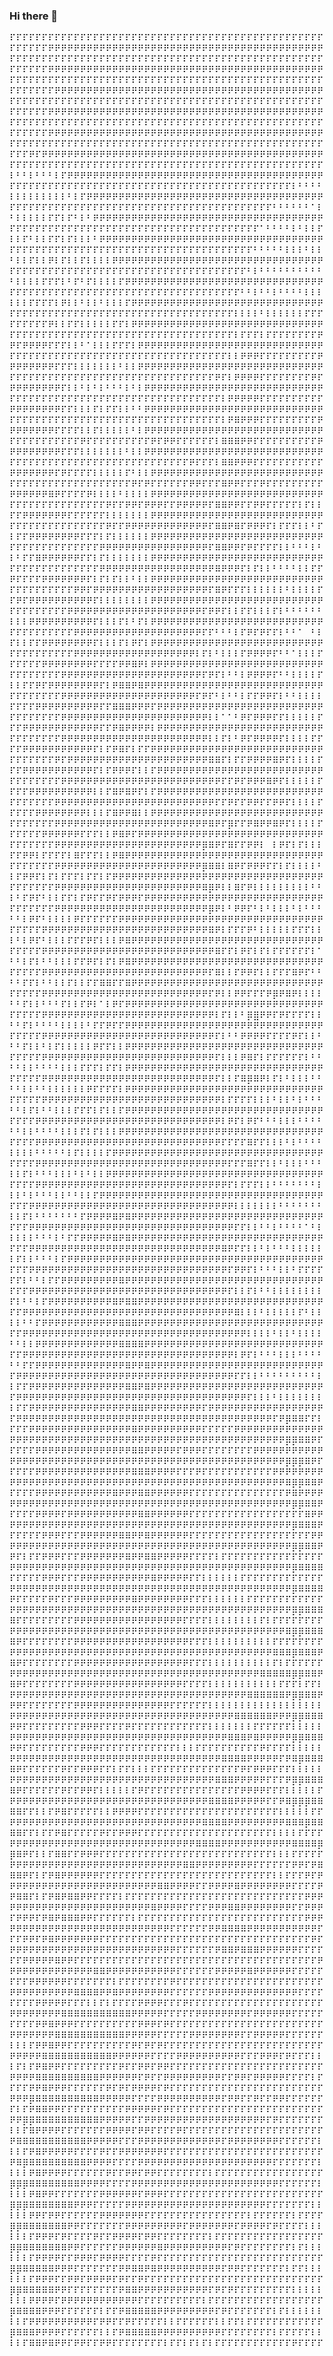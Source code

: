 ### Hi there 👋

<!--
**theuntamed839/theuntamed839** is a ✨ _special_ ✨ repository because its `README.md` (this file) appears on your GitHub profile.

Here are some ideas to get you started:

- 🔭 I’m currently working on ...
- 🌱 I’m currently learning ...
- 👯 I’m looking to collaborate on ...
- 🤔 I’m looking for help with ...
- 💬 Ask me about ...
- 📫 How to reach me: ...
- 😄 Pronouns: ...
- ⚡ Fun fact: ...
-->
⠏⠏⠏⠏⠏⠏⠏⠏⠏⠏⠏⠏⠏⠏⠏⠏⠏⠏⠏⠏⠏⠏⠏⠏⠏⠏⠏⠏⠏⠏⠏⠏⠏⠏⠏⠏⠏⠏⠏⠏⠏⠏⠏⠏⠏⠏⠏⠏⠏⠏⠏⠏⠏⠏⠏⠟⠟⠟⠟⠟⠟⠟⠟⠟⠟⠟⠟⠟⠟⠟⠟⠟⠟⠟⠟⠟⠟⠟⠟⠟⠟⠟⠟⠟⠟⠟⠟⠟⠟⠟⠟⠟⠟⠟⠟⠟⠟⠟
⠏⠏⠏⠏⠏⠏⠏⠏⠏⠏⠏⠏⠏⠏⠏⠏⠏⠏⠏⠏⠏⠏⠏⠏⠏⠏⠏⠏⠏⠏⠏⠏⠏⠏⠏⠏⠏⠏⠏⠏⠏⠏⠏⠏⠏⠏⠏⠏⠏⠏⠏⠏⠏⠏⠏⠟⠟⠟⠟⠟⠟⠟⠟⠟⠟⠟⠟⠟⠟⠟⠟⠟⠟⠟⠟⠟⠟⠟⠟⠟⠟⠟⠟⠟⠟⠟⠟⠟⠟⠟⠟⠟⠟⠟⠟⠟⠟⠟
⠏⠏⠏⠏⠏⠏⠏⠏⠏⠏⠏⠏⠏⠏⠏⠏⠏⠏⠏⠏⠏⠏⠏⠏⠏⠏⠏⠏⠏⠏⠏⠏⠏⠏⠏⠏⠏⠏⠏⠏⠏⠏⠏⠏⠏⠏⠏⠏⠏⠏⠏⠏⠏⠏⠏⠏⠟⠟⠟⠟⠟⠟⠟⠟⠟⠟⠟⠟⠟⠟⠟⠟⠟⠟⠟⠟⠟⠟⠟⠟⠟⠟⠟⠟⠟⠟⠟⠟⠟⠟⠟⠟⠟⠟⠟⠟⠟⠟
⠏⠏⠏⠏⠏⠏⠏⠏⠏⠏⠏⠏⠏⠏⠏⠏⠏⠏⠏⠏⠏⠏⠏⠏⠏⠏⠏⠏⠏⠏⠏⠏⠏⠏⠏⠏⠏⠏⠏⠏⠏⠏⠏⠏⠏⠏⠏⠏⠏⠏⠏⠏⠏⠏⠏⠟⠟⠟⠟⠟⠟⠟⠟⠟⠟⠟⠟⠟⠟⠟⠟⠟⠟⠟⠟⠟⠟⠟⠟⠟⠟⠟⠟⠟⠟⠟⠟⠟⠟⠟⠟⠟⠟⠟⠟⠟⠟⠟
⠏⠏⠏⠏⠏⠏⠏⠏⠏⠏⠏⠏⠏⠏⠏⠏⠏⠏⠏⠏⠏⠏⠏⠏⠏⠏⠏⠏⠏⠏⠏⠏⠏⠏⠏⠏⠏⠏⠏⠏⠏⠏⠏⠏⠏⠏⠏⠏⠏⠏⠏⠏⠏⠏⠏⠟⠟⠟⠟⠟⠟⠟⠟⠟⠟⠟⠟⠟⠟⠟⠟⠟⠟⠟⠟⠟⠟⠟⠟⠟⠟⠟⠟⠟⠟⠟⠟⠟⠟⠟⠟⠟⠟⠟⠟⠟⠟⠟
⠏⠏⠏⠏⠏⠏⠏⠏⠏⠏⠏⠏⠏⠏⠏⠏⠏⠏⠏⠏⠏⠏⠏⠏⠏⠏⠏⠏⠏⠏⠏⠏⠏⠏⠏⠏⠏⠏⠏⠏⠏⠏⠏⠏⠏⠏⠏⠏⠏⠏⠏⠏⠟⠏⠟⠟⠟⠟⠟⠟⠟⠟⠟⠟⠟⠟⠟⠟⠟⠟⠟⠟⠟⠟⠟⠟⠟⠟⠟⠟⠟⠟⠟⠟⠟⠟⠟⠟⠟⠟⠟⠟⠟⠟⠟⠟⠟⠟
⠏⠏⠏⠏⠏⠏⠏⠏⠏⠏⠏⠏⠏⠏⠏⠏⠏⠏⠏⠏⠏⠏⠏⠏⠏⠏⠏⠏⠏⠏⠏⠏⠏⠏⠏⠏⠏⠏⠏⠏⠏⠏⠏⠏⠏⠏⠏⠏⠏⠇⠃⠃⠇⠃⠃⠃⠇⠏⠟⠟⠟⠟⠟⠟⠟⠟⠟⠟⠟⠟⠟⠟⠟⠟⠟⠟⠟⠟⠟⠟⠟⠟⠟⠟⠟⠟⠟⠟⠟⠟⠟⠟⠟⠟⠟⠟⠟⠟
⠏⠏⠏⠏⠏⠏⠏⠏⠏⠏⠏⠏⠏⠏⠏⠏⠏⠏⠏⠏⠏⠏⠏⠏⠏⠏⠏⠏⠏⠏⠏⠏⠏⠏⠏⠏⠏⠏⠏⠏⠏⠏⠏⠏⠇⠃⠃⠃⠃⠇⠇⠇⠇⠇⠇⠇⠇⠇⠃⠇⠏⠟⠟⠟⠟⠟⠟⠟⠟⠟⠟⠟⠟⠟⠟⠟⠟⠟⠟⠟⠟⠟⠟⠟⠟⠟⠟⠟⠟⠟⠟⠟⠟⠟⠟⠟⠟⠟
⠏⠏⠏⠏⠏⠏⠏⠏⠏⠏⠏⠏⠏⠏⠏⠏⠏⠏⠏⠏⠏⠏⠏⠏⠏⠏⠏⠏⠏⠏⠏⠏⠏⠏⠏⠏⠏⠏⠏⠏⠏⠃⠃⠃⠃⠃⠃⠁⠇⠃⠇⠇⠇⠇⠇⠏⠏⠇⠏⠃⠇⠃⠟⠟⠟⠟⠟⠟⠟⠟⠟⠟⠟⠟⠟⠟⠟⠟⠟⠟⠟⠟⠟⠟⠟⠟⠟⠟⠟⠟⠟⠟⠟⠟⠟⠟⠟⠟
⠏⠏⠏⠏⠏⠏⠏⠏⠏⠏⠏⠏⠏⠏⠏⠏⠏⠏⠏⠏⠏⠏⠏⠏⠏⠏⠏⠏⠏⠏⠏⠏⠏⠏⠏⠏⠏⠏⠏⠁⠃⠃⠃⠃⠇⠃⠇⠇⠏⠇⠇⠏⠃⠇⠇⠏⠏⠇⠏⠇⠇⠇⠃⠟⠟⠟⠟⠟⠟⠟⠟⠟⠟⠟⠟⠟⠟⠟⠟⠟⠟⠟⠟⠟⠟⠟⠟⠟⠟⠟⠟⠟⠟⠟⠟⠟⠟⠟
⠏⠏⠏⠏⠏⠏⠏⠏⠏⠏⠏⠏⠏⠏⠏⠏⠏⠏⠏⠏⠏⠏⠏⠏⠏⠏⠏⠏⠏⠏⠏⠏⠏⠏⠏⠏⠏⠏⠃⠃⠃⠃⠃⠇⠇⠇⠃⠇⠇⠃⠇⠇⠏⠇⠇⠟⠇⠏⠇⠇⠏⠇⠇⠇⠇⠟⠟⠟⠟⠟⠟⠟⠟⠟⠟⠟⠟⠟⠟⠟⠟⠟⠟⠟⠟⠟⠟⠟⠟⠟⠟⠟⠟⠟⠟⠟⠟⠟
⠏⠏⠏⠏⠏⠏⠏⠏⠏⠏⠏⠏⠏⠏⠏⠏⠏⠏⠏⠏⠏⠏⠏⠏⠏⠏⠏⠏⠏⠏⠏⠏⠏⠏⠏⠏⠏⠃⠇⠃⠃⠃⠃⠃⠃⠃⠃⠃⠃⠃⠇⠇⠇⠇⠏⠏⠏⠇⠃⠏⠃⠏⠇⠇⠇⠇⠏⠟⠟⠟⠟⠟⠟⠟⠟⠟⠟⠟⠟⠟⠟⠟⠟⠟⠟⠟⠟⠟⠟⠟⠟⠟⠟⠟⠟⠟⠟⠟
⠏⠏⠏⠏⠏⠏⠏⠏⠏⠏⠏⠏⠏⠏⠏⠏⠏⠏⠏⠏⠏⠏⠏⠏⠏⠏⠏⠏⠏⠏⠏⠏⠏⠏⠏⠏⠃⠃⠇⠃⠃⠇⠃⠃⠃⠃⠇⠇⠇⠇⠇⠇⠏⠏⠏⠏⠇⠟⠇⠇⠃⠇⠇⠃⠇⠇⠇⠏⠟⠟⠟⠟⠟⠟⠟⠟⠟⠟⠟⠟⠟⠟⠟⠟⠟⠟⠟⠟⠟⠟⠟⠟⠟⠟⠟⠟⠟⠟
⠏⠏⠏⠏⠏⠏⠏⠏⠏⠏⠏⠏⠏⠏⠏⠏⠏⠏⠏⠏⠏⠏⠏⠏⠏⠏⠏⠏⠏⠏⠏⠏⠏⠏⠏⠇⠇⠇⠇⠃⠇⠇⠇⠇⠇⠇⠏⠏⠏⠏⠏⠏⠏⠏⠏⠟⠇⠇⠏⠏⠇⠇⠇⠇⠇⠏⠏⠇⠟⠟⠟⠟⠟⠟⠟⠟⠟⠟⠟⠟⠟⠟⠟⠟⠟⠟⠟⠟⠟⠟⠟⠟⠟⠟⠟⠟⠟⠟
⠏⠏⠏⠏⠏⠏⠏⠏⠏⠏⠏⠏⠏⠏⠏⠏⠏⠏⠏⠏⠏⠏⠏⠏⠏⠏⠏⠏⠏⠏⠏⠏⠏⠏⠏⠇⠏⠏⠏⠇⠏⠏⠏⠏⠏⠏⠏⠏⠟⠟⠏⠟⠟⠟⠟⠏⠏⠏⠇⠇⠃⠁⠇⠇⠇⠏⠏⠏⠇⠟⠟⠟⠟⠟⠟⠟⠟⠟⠟⠟⠟⠟⠟⠟⠟⠟⠟⠟⠟⠟⠟⠟⠟⠟⠟⠟⠟⠟
⠏⠏⠏⠏⠏⠏⠏⠏⠏⠏⠏⠏⠏⠏⠏⠏⠏⠏⠏⠏⠏⠏⠏⠏⠏⠏⠏⠏⠏⠏⠏⠏⠏⠏⠇⠇⠟⠟⠟⠏⠏⠏⠏⠏⠏⠏⠏⠏⠟⠟⠟⠟⠟⠟⠟⠟⠏⠏⠏⠇⠇⠇⠇⠇⠇⠇⠃⠇⠇⠟⠟⠟⠟⠟⠟⠟⠟⠟⠟⠟⠟⠟⠟⠟⠟⠟⠟⠟⠟⠟⠟⠟⠟⠟⠟⠟⠟⠟
⠏⠏⠏⠏⠏⠏⠏⠏⠏⠏⠏⠏⠏⠏⠏⠏⠏⠏⠏⠏⠏⠏⠏⠏⠏⠏⠏⠏⠏⠏⠏⠏⠟⠏⠇⠟⠟⠟⠟⠏⠏⠏⠏⠏⠏⠏⠏⠟⠏⠟⠟⠟⠟⠟⠟⠟⠟⠏⠇⠇⠃⠇⠃⠇⠃⠃⠃⠇⠃⠇⠟⠟⠟⠟⠟⠟⠟⠟⠟⠟⠟⠟⠟⠟⠟⠟⠟⠟⠟⠟⠟⠟⠟⠟⠟⠟⠟⠟
⠏⠏⠏⠏⠏⠏⠏⠏⠏⠏⠏⠏⠏⠏⠏⠏⠏⠏⠏⠏⠏⠏⠏⠏⠏⠏⠏⠏⠏⠏⠏⠏⠏⠇⠟⠟⠟⠟⠟⠏⠏⠏⠏⠏⠏⠏⠏⠏⠏⠟⠟⠟⠟⠟⠟⠟⠟⠏⠏⠇⠇⠇⠏⠇⠏⠏⠇⠇⠃⠃⠟⠟⠟⠟⠟⠟⠟⠟⠟⠟⠟⠟⠟⠟⠟⠟⠟⠟⠟⠟⠟⠟⠟⠟⠟⠟⠟⠟
⠏⠏⠏⠏⠏⠏⠏⠏⠏⠏⠏⠏⠏⠏⠏⠏⠏⠏⠏⠏⠏⠏⠏⠏⠏⠏⠏⠏⠏⠏⠏⠏⠏⠇⠟⠿⠟⠟⠟⠏⠏⠏⠏⠏⠏⠏⠏⠏⠟⠟⠟⠟⠟⠟⠟⠟⠏⠏⠏⠏⠇⠇⠏⠇⠇⠇⠇⠇⠃⠇⠟⠟⠟⠟⠟⠟⠟⠟⠟⠟⠟⠟⠟⠟⠟⠟⠟⠟⠟⠟⠟⠟⠟⠟⠟⠟⠟⠟
⠏⠏⠏⠏⠏⠏⠏⠏⠏⠏⠏⠟⠏⠏⠏⠏⠏⠏⠏⠏⠏⠏⠟⠏⠟⠟⠏⠏⠏⠏⠏⠏⠇⠿⠿⠿⠟⠟⠏⠏⠏⠏⠏⠏⠏⠏⠏⠏⠟⠟⠟⠟⠟⠟⠟⠟⠟⠏⠏⠏⠇⠇⠇⠇⠇⠇⠇⠃⠇⠇⠟⠟⠟⠟⠟⠟⠟⠟⠟⠟⠟⠟⠟⠟⠟⠟⠟⠟⠟⠟⠟⠟⠟⠟⠟⠟⠟⠟
⠏⠏⠏⠏⠏⠏⠏⠏⠏⠏⠏⠏⠏⠏⠏⠏⠏⠏⠏⠏⠏⠏⠏⠏⠏⠏⠏⠏⠟⠏⠏⠏⠇⠿⠿⠟⠟⠟⠏⠏⠏⠏⠏⠏⠏⠏⠏⠏⠏⠟⠟⠟⠟⠟⠟⠟⠏⠟⠏⠏⠏⠏⠇⠇⠇⠇⠇⠏⠃⠇⠇⠟⠟⠟⠟⠟⠟⠟⠟⠟⠟⠟⠟⠟⠟⠟⠟⠟⠟⠟⠟⠟⠟⠟⠟⠟⠟⠟
⠏⠏⠏⠏⠏⠏⠏⠏⠏⠏⠏⠏⠏⠏⠏⠏⠏⠏⠏⠟⠏⠟⠏⠏⠏⠏⠏⠏⠟⠟⠏⠏⠏⠿⠟⠟⠏⠏⠏⠟⠏⠏⠏⠏⠏⠏⠏⠏⠏⠟⠟⠟⠟⠟⠟⠿⠟⠏⠏⠏⠏⠟⠇⠇⠇⠇⠃⠇⠇⠇⠇⠟⠟⠟⠟⠟⠟⠟⠟⠟⠟⠟⠟⠟⠟⠟⠟⠟⠟⠟⠟⠟⠟⠟⠟⠟⠟⠟
⠏⠏⠏⠏⠏⠏⠏⠏⠏⠏⠏⠏⠏⠏⠏⠟⠏⠏⠟⠟⠏⠟⠟⠟⠏⠏⠟⠟⠟⠟⠟⠏⠿⠿⠟⠟⠏⠏⠟⠟⠏⠏⠏⠏⠏⠇⠏⠇⠇⠏⠏⠟⠟⠟⠟⠟⠟⠟⠏⠏⠏⠏⠏⠏⠇⠇⠇⠇⠇⠇⠇⠟⠟⠟⠟⠟⠟⠟⠟⠟⠟⠟⠟⠟⠟⠟⠟⠟⠟⠟⠟⠟⠟⠟⠟⠟⠟⠟
⠏⠏⠏⠏⠏⠏⠏⠏⠏⠏⠏⠏⠏⠏⠏⠟⠏⠏⠟⠟⠟⠟⠟⠟⠟⠟⠟⠟⠟⠟⠟⠏⠿⠿⠟⠿⠏⠟⠟⠟⠏⠇⠏⠏⠏⠇⠇⠃⠏⠇⠏⠏⠟⠟⠟⠟⠟⠟⠟⠟⠏⠏⠏⠇⠏⠇⠇⠇⠇⠇⠇⠟⠟⠟⠟⠟⠟⠟⠟⠟⠟⠟⠟⠟⠟⠟⠟⠟⠟⠟⠟⠟⠟⠟⠟⠟⠟⠟
⠏⠏⠏⠏⠏⠏⠏⠏⠏⠏⠏⠏⠏⠏⠟⠟⠟⠟⠟⠟⠟⠟⠟⠟⠟⠟⠟⠟⠟⠟⠟⠏⠿⠿⠟⠟⠏⠟⠏⠏⠏⠏⠇⠇⠃⠃⠃⠇⠃⠇⠃⠏⠏⠿⠟⠟⠟⠟⠟⠟⠏⠏⠇⠏⠇⠇⠇⠇⠇⠇⠇⠟⠟⠟⠟⠟⠟⠟⠟⠟⠟⠟⠟⠟⠟⠟⠟⠟⠟⠟⠟⠟⠟⠟⠟⠟⠟⠟
⠏⠏⠏⠏⠏⠏⠏⠏⠏⠏⠏⠏⠏⠏⠟⠟⠟⠟⠟⠟⠟⠟⠟⠟⠟⠟⠟⠟⠟⠟⠟⠟⠿⠟⠟⠟⠏⠇⠏⠇⠇⠃⠃⠃⠃⠇⠇⠏⠏⠟⠏⠏⠏⠏⠟⠟⠟⠟⠟⠟⠟⠏⠇⠏⠇⠏⠇⠇⠃⠇⠇⠟⠟⠟⠟⠟⠟⠟⠟⠟⠟⠟⠟⠟⠟⠟⠟⠟⠟⠟⠟⠟⠟⠟⠟⠟⠟⠟
⠏⠏⠏⠏⠏⠏⠏⠏⠏⠏⠟⠟⠏⠟⠟⠟⠟⠟⠟⠟⠟⠟⠟⠟⠟⠟⠟⠟⠟⠟⠟⠏⠿⠟⠏⠏⠏⠇⠇⠇⠇⠇⠇⠃⠇⠇⠇⠇⠏⠏⠟⠏⠟⠟⠟⠟⠟⠟⠟⠟⠟⠟⠏⠇⠇⠇⠇⠇⠇⠇⠇⠟⠟⠟⠟⠟⠟⠟⠟⠟⠟⠟⠟⠟⠟⠟⠟⠟⠟⠟⠟⠟⠟⠟⠟⠟⠟⠟
⠏⠏⠏⠏⠏⠏⠏⠏⠏⠟⠟⠟⠟⠟⠟⠟⠟⠟⠟⠟⠟⠟⠟⠟⠟⠟⠟⠟⠟⠟⠏⠟⠟⠏⠇⠇⠏⠏⠇⠇⠇⠏⠇⠃⠃⠃⠃⠃⠃⠇⠇⠇⠟⠟⠟⠟⠟⠟⠟⠟⠟⠟⠏⠇⠇⠇⠏⠇⠃⠏⠇⠟⠟⠟⠟⠟⠟⠟⠟⠟⠟⠟⠟⠟⠟⠟⠟⠟⠟⠟⠟⠟⠟⠟⠟⠟⠟⠟
⠏⠏⠏⠏⠏⠏⠏⠏⠏⠏⠟⠟⠟⠟⠟⠟⠟⠟⠟⠟⠟⠟⠟⠟⠟⠟⠟⠟⠟⠟⠏⠏⠃⠃⠃⠇⠏⠟⠏⠟⠏⠏⠇⠃⠃⠁⠀⠃⠇⠏⠇⠇⠏⠏⠟⠟⠟⠟⠟⠟⠟⠟⠏⠇⠇⠇⠏⠇⠟⠏⠇⠟⠟⠟⠟⠟⠟⠟⠟⠟⠟⠟⠟⠟⠟⠟⠟⠟⠟⠟⠟⠟⠟⠟⠟⠟⠟⠟
⠏⠏⠏⠏⠏⠏⠏⠏⠏⠏⠟⠟⠟⠟⠟⠟⠟⠟⠟⠟⠟⠟⠟⠟⠟⠟⠟⠟⠟⠇⠏⠇⠃⠇⠇⠇⠏⠟⠟⠟⠟⠏⠃⠃⠁⠇⠇⠇⠏⠏⠏⠏⠏⠏⠟⠟⠟⠟⠟⠟⠟⠟⠏⠏⠏⠏⠟⠟⠿⠟⠇⠟⠟⠟⠟⠟⠟⠟⠟⠟⠟⠟⠟⠟⠟⠟⠟⠟⠟⠟⠟⠟⠟⠟⠟⠟⠟⠟
⠏⠏⠏⠏⠏⠏⠏⠏⠟⠟⠟⠟⠟⠟⠟⠟⠟⠟⠟⠟⠟⠟⠟⠟⠟⠟⠟⠟⠟⠟⠏⠟⠏⠇⠃⠃⠇⠟⠟⠟⠟⠏⠃⠃⠇⠇⠇⠇⠏⠇⠇⠏⠏⠟⠏⠟⠟⠟⠟⠟⠟⠟⠟⠏⠇⠟⠿⠿⠟⠿⠟⠟⠟⠟⠟⠟⠟⠟⠟⠟⠟⠟⠟⠟⠟⠟⠟⠟⠟⠟⠟⠟⠟⠟⠟⠟⠟⠟
⠏⠏⠏⠏⠏⠏⠏⠏⠟⠟⠟⠟⠟⠟⠟⠟⠟⠟⠟⠟⠟⠟⠟⠟⠟⠟⠟⠟⠟⠏⠟⠏⠃⠇⠃⠃⠇⠏⠏⠟⠟⠏⠇⠃⠃⠇⠇⠇⠇⠏⠏⠏⠏⠟⠟⠟⠟⠟⠟⠟⠟⠟⠟⠏⠏⠿⠿⠿⠟⠟⠟⠏⠟⠟⠟⠟⠟⠟⠟⠟⠟⠟⠟⠟⠟⠟⠟⠟⠟⠟⠟⠟⠟⠟⠟⠟⠟⠟
⠏⠏⠏⠏⠏⠏⠏⠏⠟⠟⠟⠟⠟⠟⠟⠟⠟⠟⠟⠟⠟⠟⠟⠟⠟⠟⠟⠟⠟⠟⠟⠇⠇⠁⠁⠃⠟⠏⠟⠟⠟⠏⠏⠇⠇⠇⠇⠇⠏⠏⠏⠟⠟⠟⠟⠟⠟⠟⠟⠟⠟⠟⠟⠏⠏⠟⠿⠟⠟⠟⠟⠇⠟⠟⠟⠟⠟⠟⠟⠟⠟⠟⠟⠟⠟⠟⠟⠟⠟⠟⠟⠟⠟⠟⠟⠟⠟⠟
⠏⠏⠏⠏⠏⠏⠏⠏⠟⠟⠟⠟⠟⠟⠟⠟⠟⠟⠟⠟⠟⠟⠟⠟⠟⠟⠟⠟⠟⠟⠟⠇⠇⠏⠇⠃⠟⠏⠟⠟⠟⠟⠏⠇⠇⠇⠇⠏⠏⠏⠏⠟⠟⠟⠟⠟⠟⠟⠟⠟⠟⠟⠏⠇⠏⠟⠿⠏⠇⠏⠏⠟⠟⠟⠟⠟⠟⠟⠟⠟⠟⠟⠟⠟⠟⠟⠟⠟⠟⠟⠟⠟⠟⠟⠟⠟⠟⠟
⠏⠏⠏⠏⠏⠏⠏⠟⠏⠟⠟⠟⠟⠟⠟⠟⠟⠟⠟⠟⠟⠟⠟⠟⠟⠟⠟⠟⠟⠟⠟⠿⠿⠏⠇⠏⠏⠟⠟⠟⠟⠿⠟⠏⠇⠇⠇⠇⠏⠏⠏⠟⠟⠟⠟⠟⠟⠟⠟⠟⠟⠟⠏⠇⠏⠟⠟⠟⠏⠇⠇⠏⠟⠟⠟⠟⠟⠟⠟⠟⠟⠟⠟⠟⠟⠟⠟⠟⠟⠟⠟⠟⠟⠟⠟⠟⠟⠟
⠏⠏⠏⠏⠏⠏⠏⠏⠟⠟⠟⠟⠟⠟⠟⠟⠟⠟⠟⠟⠟⠟⠟⠟⠟⠟⠟⠟⠟⠟⠟⠟⠟⠏⠏⠟⠏⠟⠟⠟⠿⠟⠏⠇⠇⠇⠇⠇⠏⠏⠏⠏⠟⠟⠟⠟⠟⠟⠟⠟⠟⠟⠇⠇⠏⠿⠟⠿⠟⠏⠇⠏⠟⠟⠟⠟⠟⠟⠟⠟⠟⠟⠟⠟⠟⠟⠟⠟⠟⠟⠟⠟⠟⠟⠟⠟⠟⠟
⠏⠏⠏⠏⠏⠏⠏⠟⠟⠟⠟⠟⠟⠟⠟⠟⠟⠟⠟⠟⠟⠟⠟⠟⠟⠟⠟⠟⠟⠟⠟⠟⠏⠏⠟⠏⠏⠟⠟⠏⠏⠟⠟⠏⠇⠇⠇⠇⠏⠏⠏⠏⠏⠟⠟⠟⠟⠟⠟⠟⠟⠇⠇⠇⠏⠿⠟⠟⠿⠇⠇⠟⠟⠟⠟⠟⠟⠟⠟⠟⠟⠟⠟⠟⠟⠟⠟⠟⠟⠟⠟⠟⠟⠟⠟⠟⠟⠟
⠏⠏⠏⠏⠏⠏⠏⠟⠟⠟⠟⠟⠟⠟⠟⠟⠟⠟⠟⠟⠟⠟⠟⠟⠟⠟⠟⠟⠟⠟⠟⠿⠟⠏⡿⠏⠏⠟⠿⠟⠟⠿⠟⠏⠇⠇⠇⠇⠏⠏⠏⠏⠏⠏⠟⠟⠟⠟⠟⠟⠏⠏⠏⠇⠇⠟⠿⠟⠏⠟⠟⠟⠟⠟⠟⠟⠟⠟⠟⠟⠟⠟⠟⠟⠟⠟⠟⠟⠟⠟⠟⠟⠟⠟⠟⠟⠟⠟
⠏⠏⠏⠏⠏⠏⠏⠟⠟⠟⠟⠟⠟⠟⠟⠟⠟⠟⠟⠟⠟⠟⠟⠟⠟⠟⠟⠟⠟⠟⡿⠿⠟⠏⠿⠏⠏⠟⠟⠇⠀⠇⠟⠏⠇⠏⠇⠇⠇⠏⠏⠟⠟⠇⠏⠏⠏⠏⠇⠿⠏⠏⠏⠇⠇⠟⠿⠟⠟⠟⠟⠟⠟⠟⠟⠟⠟⠟⠟⠟⠟⠟⠟⠟⠟⠟⠟⠟⠟⠟⠟⠟⠟⠟⠟⠟⠟⠟
⠏⠏⠏⠏⠏⠏⠏⠟⠟⠟⠟⠟⠟⠟⠟⠟⠟⠟⠟⠟⠟⠟⠟⠟⠟⠟⠟⠟⠟⠟⡿⠿⠿⠇⠿⠟⠏⠟⠟⠟⠏⠏⠇⠏⠇⠇⠇⠇⠃⠇⠏⠟⠟⠏⠇⠏⠇⠏⠏⠏⠇⠏⠏⠇⠏⠟⠟⠟⠟⠟⠟⠟⠟⠟⠟⠟⠟⠟⠟⠟⠟⠟⠟⠟⠟⠟⠟⠟⠟⠟⠟⠟⠟⠟⠟⠟⠟⠟
⠏⠏⠏⠏⠏⠏⠏⠟⠟⠟⠟⠟⠟⠟⠟⠟⠟⠟⠟⠟⠟⠟⠟⠟⠟⠟⠟⠟⠟⠟⠿⡿⠟⠇⠇⠿⠏⠟⠇⠇⠇⠇⠇⠇⠇⠇⠇⠃⠃⠇⠃⠏⠟⠏⠃⠇⠇⠏⠏⠇⠏⠟⠏⠏⠟⠏⠟⠟⠟⠏⠟⠟⠟⠟⠟⠟⠟⠟⠟⠟⠟⠟⠟⠟⠟⠟⠟⠟⠟⠟⠟⠟⠟⠟⠟⠟⠟⠟
⠏⠏⠏⠏⠏⠏⠏⠟⠟⠟⠟⠟⠟⠟⠟⠟⠟⠟⠟⠟⠟⠟⠟⠟⠟⠟⠟⠟⠟⠟⠟⡿⠟⠇⠃⠟⠟⠏⠃⠇⠃⠇⠇⠇⠃⠇⠃⠃⠃⠃⠃⠇⠟⠏⠃⠇⠇⠇⠇⠟⠏⠏⠏⠏⠏⠏⠟⠟⠟⠟⠟⠟⠟⠟⠟⠟⠟⠟⠟⠟⠟⠟⠟⠟⠟⠟⠟⠟⠟⠟⠟⠟⠟⠟⠟⠟⠟⠟
⠏⠏⠏⠏⠏⠟⠟⠟⠟⠟⠟⠟⠟⠟⠟⠟⠟⠟⠟⠟⠟⠟⠟⠟⠟⠟⠟⠟⠟⠟⠟⠿⠟⠇⠏⠏⠏⠟⠃⠇⠇⠇⠇⠇⠏⠏⠏⠇⠇⠇⠃⠇⠟⠏⠃⠇⠇⠇⠏⠏⠏⠟⠏⠇⠇⠇⠟⠿⠟⠟⠟⠟⠟⠟⠟⠟⠟⠟⠟⠟⠟⠟⠟⠟⠟⠟⠟⠟⠟⠟⠟⠟⠟⠟⠟⠟⠟⠟
⠏⠏⠏⠏⠏⠟⠟⠟⠟⠟⠟⠟⠟⠟⠟⠟⠟⠟⠟⠟⠟⠟⠟⠟⠟⠟⠟⠟⠟⠟⠟⠟⠿⠏⠏⠇⠟⠏⠇⠏⠇⠏⠏⠏⠏⠏⠏⠇⠁⠃⠃⠇⠏⠇⠃⠃⠇⠇⠇⠏⠏⠟⠏⠇⠏⠇⠟⠿⠟⠟⠟⠟⠟⠟⠟⠟⠟⠟⠟⠟⠟⠟⠟⠟⠟⠟⠟⠟⠟⠟⠟⠟⠟⠟⠟⠟⠟⠟
⠏⠏⠏⠏⠏⠟⠟⠟⠟⠟⠟⠟⠟⠟⠟⠟⠟⠟⠟⠟⠟⠟⠟⠟⠟⠟⠟⠟⠟⠟⠟⠏⠿⠇⠇⠏⠟⠟⠏⠇⠇⠏⠏⠏⠿⠟⠏⠃⠃⠃⠃⠏⠏⠇⠃⠃⠇⠇⠏⠇⠇⠏⠏⠿⠿⠏⠏⠿⠟⠟⠟⠟⠟⠟⠟⠟⠟⠟⠟⠟⠟⠟⠟⠟⠟⠟⠟⠟⠟⠟⠟⠟⠟⠟⠟⠟⠟⠟
⠏⠏⠏⠏⠏⠟⠟⠟⠟⠟⠟⠟⠟⠟⠟⠟⠟⠟⠟⠟⠟⠟⠟⠟⠟⠟⠟⠟⠟⠟⠟⠏⠟⠇⠇⠟⠟⠏⠏⠏⠟⡿⠟⠿⠟⠇⠇⠇⠇⠃⠃⠏⠇⠇⠃⠃⠃⠏⠇⠇⠏⠟⠇⠁⠇⠟⠏⠟⠟⠟⠟⠟⠟⠟⠟⠟⠟⠟⠟⠟⠟⠟⠟⠟⠟⠟⠟⠟⠟⠟⠟⠟⠟⠟⠟⠟⠟⠟
⠏⠏⠏⠏⠏⠟⠟⠟⠟⠟⠟⠟⠟⠟⠟⠟⠟⠟⠟⠟⠟⠟⠟⠟⠟⠟⠟⠟⠟⠟⠟⠟⠇⠏⠇⠇⠃⡿⣿⠟⠟⠏⠟⠏⠏⠏⠏⠇⠇⠃⠃⠏⠇⠃⠃⠃⠃⠇⠇⠇⠇⠃⠏⠏⠟⠏⠏⠟⠟⠟⠟⠟⠟⠟⠟⠟⠟⠟⠟⠟⠟⠟⠟⠟⠟⠟⠟⠟⠟⠟⠟⠟⠟⠟⠟⠟⠟⠟
⠏⠏⠏⠏⠏⠟⠟⠟⠟⠟⠟⠟⠟⠟⠟⠟⠟⠟⠟⠟⠟⠟⠟⠟⠟⠟⠟⠟⠟⠟⠟⠟⠏⠇⠃⠃⠟⠟⠟⠟⠏⠏⠏⠏⠟⠏⠇⠇⠃⠃⠃⠏⠇⠇⠃⠇⠏⠇⠇⠇⠇⠇⠟⠏⠏⠇⠇⠟⠟⠟⠟⠟⠟⠟⠟⠟⠟⠟⠟⠟⠟⠟⠟⠟⠟⠟⠟⠟⠟⠟⠟⠟⠟⠟⠟⠟⠟⠟
⠏⠏⠏⠏⠏⠟⠟⠟⠟⠟⠟⠟⠟⠟⠟⠟⠟⠟⠟⠟⠟⠟⠟⠟⠟⠟⠟⠟⠟⠟⠟⠟⠏⠇⠇⠇⠟⠿⠏⠇⠏⠏⠏⠏⠏⠏⠇⠃⠃⠃⠃⠇⠇⠃⠃⠃⠃⠇⠇⠇⠏⠏⠏⠇⠏⠏⠇⠟⠟⠟⠟⠟⠟⠟⠟⠟⠟⠟⠟⠟⠟⠟⠟⠟⠟⠟⠟⠟⠟⠟⠟⠟⠟⠟⠟⠟⠟⠟
⠏⠏⠏⠏⠏⠟⠟⠟⠟⠟⠟⠟⠟⠟⠟⠟⠟⠟⠟⠟⠟⠟⠟⠟⠟⠟⠟⠟⠟⠟⠟⠟⠏⠇⠇⠏⠿⡿⠿⠟⠇⠏⠇⠃⠇⠇⠇⠃⠃⠃⠃⠇⠇⠃⠃⠇⠇⠇⠇⠇⠇⠟⠏⠏⠏⠏⠇⠟⠟⠟⠟⠟⠟⠟⠟⠟⠟⠟⠟⠟⠟⠟⠟⠟⠟⠟⠟⠟⠟⠟⠟⠟⠟⠟⠟⠟⠟⠟
⠏⠏⠏⠏⠏⠟⠟⠟⠟⠟⠟⠟⠟⠟⠟⠟⠟⠟⠟⠟⠟⠟⠟⠟⠟⠟⠟⠟⠟⠟⠟⠟⠟⠇⠏⠏⠏⠏⠇⠇⠇⠃⠇⠇⠃⠇⠃⠃⠃⠃⠃⠇⠏⠇⠃⠃⠇⠇⠇⠏⠏⠏⠇⠏⠇⠇⠏⠟⠟⠟⠟⠟⠟⠟⠟⠟⠟⠟⠟⠟⠟⠟⠟⠟⠟⠟⠟⠟⠟⠟⠟⠟⠟⠟⠟⠟⠟⠟
⠏⠏⠏⠏⠟⠟⠟⠟⠟⠟⠟⠟⠟⠟⠟⠟⠟⠟⠟⠟⠟⠟⠟⠟⠟⠟⠟⠟⠟⠟⠟⠟⠟⠇⠟⠏⠇⠟⠏⠃⠃⠃⠇⠇⠇⠃⠃⠃⠃⠃⠃⠇⠇⠃⠃⠃⠃⠇⠇⠇⠏⠇⠏⠇⠇⠇⠟⠟⠟⠟⠟⠟⠟⠟⠟⠟⠟⠟⠟⠟⠟⠟⠟⠟⠟⠟⠟⠟⠟⠟⠟⠟⠟⠟⠟⠟⠟⠟
⠏⠏⠏⠏⠟⠟⠟⠟⠟⠟⠟⠟⠟⠟⠟⠟⠟⠟⠟⠟⠟⠟⠟⠟⠟⠟⠟⠟⠟⠟⠟⠟⠟⠏⠏⠏⠏⠿⠏⠏⠇⠇⠇⠃⠇⠃⠃⠃⠃⠇⠇⠇⠇⠃⠃⠃⠃⠃⠇⠏⠇⠇⠇⠇⠏⠟⠟⠟⠟⠟⠟⠟⠟⠟⠟⠟⠟⠟⠟⠟⠟⠟⠟⠟⠟⠟⠟⠟⠟⠟⠟⠟⠟⠟⠟⠟⠟⠟
⠏⠏⠏⠏⠟⠟⠟⠟⠟⠟⠟⠟⠟⠟⠟⠟⠟⠟⠟⠟⠟⠟⠟⠟⠟⠟⠟⠟⠟⠟⠟⠟⠟⠟⠏⠏⠏⠿⠏⠏⠇⠇⠃⠇⠇⠇⠃⠃⠃⠇⠇⠏⠇⠃⠃⠃⠇⠇⠇⠃⠇⠃⠇⠇⠟⠟⠟⠟⠟⠟⠟⠟⠟⠟⠟⠟⠟⠟⠟⠟⠟⠟⠟⠟⠟⠟⠟⠟⠟⠟⠟⠟⠟⠟⠟⠟⠟⠟
⠏⠏⠏⠏⠟⠟⠟⠟⠟⠟⠟⠟⠟⠟⠟⠟⠟⠟⠟⠟⠟⠟⠟⠟⠟⠟⠟⠟⠟⠟⠟⠟⠟⠟⠏⠇⠏⠏⠏⠇⠇⠃⠃⠃⠃⠃⠃⠃⠇⠇⠇⠃⠇⠃⠃⠃⠇⠇⠃⠃⠇⠇⠏⠟⠟⠟⠟⠟⠟⠟⠟⠟⠟⠟⠟⠟⠟⠟⠟⠟⠟⠟⠟⠟⠟⠟⠟⠟⠟⠟⠟⠟⠟⠟⠟⠟⠟⠟
⠏⠏⠏⠟⠟⠟⠟⠟⠟⠟⠟⠟⠟⠟⠟⠟⠟⠟⠟⠟⠟⠟⠟⠟⠟⠟⠟⠟⠟⠟⠟⠟⠟⠟⠟⠇⠇⠇⠇⠇⠇⠇⠃⠃⠃⠃⠃⠃⠃⠇⠇⠏⠇⠃⠃⠃⠃⠃⠃⠃⠏⠟⠟⠟⠟⠿⠟⠿⠟⠟⠟⠟⠟⠟⠟⠟⠟⠟⠟⠟⠟⠟⠟⠟⠟⠟⠟⠟⠟⠟⠟⠟⠟⠟⠟⠟⠟⠟
⠏⠏⠏⠟⠟⠟⠟⠟⠟⠟⠟⠟⠟⠟⠟⠟⠟⠟⠟⠟⠟⠟⠟⠟⠟⠟⠟⠟⠟⠟⠟⠟⠟⠟⠟⠏⠏⠇⠇⠃⠃⠇⠃⠃⠃⠃⠁⠃⠇⠇⠇⠇⠇⠃⠃⠃⠇⠃⠏⠏⠟⠟⠟⠟⠟⠿⠟⠿⠟⠟⠟⠟⠟⠟⠟⠟⠟⠟⠟⠟⠟⠟⠟⠟⠟⠟⠟⠟⠟⠟⠟⠟⠟⠟⠟⠟⠟⠟
⠏⠏⠏⠟⠟⠟⠟⠟⠟⠟⠟⠟⠟⠟⠟⠟⠟⠟⠟⠟⠟⠟⠟⠟⠟⠟⠟⠟⠟⠟⠟⠟⠟⠿⠟⠏⠏⠇⠇⠃⠇⠃⠃⠃⠇⠇⠇⠇⠇⠇⠏⠇⠇⠃⠃⠃⠇⠏⠟⠟⠟⠟⠟⠟⠟⠟⠟⠟⠟⠟⠟⠟⠟⠟⠟⠟⠟⠟⠟⠟⠟⠟⠟⠟⠟⠟⠟⠟⠟⠟⠟⠟⠟⠟⠟⠟⠟⠟
⠏⠏⠏⠟⠟⠟⠟⠟⠟⠟⠟⠟⠟⠟⠟⠟⠟⠟⠟⠟⠟⠟⠟⠟⠟⠟⠟⠟⠟⠟⠟⠟⠟⠟⠏⠟⠟⠏⠇⠃⠃⠃⠇⠇⠃⠏⠏⠏⠏⠏⠏⠇⠃⠃⠇⠏⠏⠟⠟⠟⠟⠟⠟⠟⠟⠟⠿⠟⠟⠟⠟⠟⠟⠟⠟⠟⠟⠟⠟⠟⠟⠟⠟⠟⠟⠟⠟⠟⠟⠟⠟⠟⠟⠟⠟⠟⠟⠟
⠏⠏⠏⠟⠟⠟⠟⠟⠟⠟⠟⠟⠟⠟⠟⠟⠟⠟⠟⠟⠟⠟⠟⠟⠟⠟⠟⠟⠟⠟⠟⠟⠟⠟⠏⠇⠇⠏⠇⠃⠃⠇⠇⠇⠇⠇⠇⠇⠇⠏⠇⠃⠃⠇⠏⠟⠟⠟⠟⠟⠟⠟⠟⠟⠟⠿⠟⠿⠿⠟⠟⠟⠟⠟⠟⠟⠟⠟⠟⠟⠟⠟⠟⠟⠟⠟⠟⠟⠟⠟⠟⠟⠟⠟⠟⠟⠟⠟
⠏⠏⠟⠟⠟⠟⠟⠟⠟⠟⠟⠟⠟⠟⠟⠟⠟⠟⠟⠟⠟⠟⠟⠟⠟⠟⠟⠟⠟⠟⠟⠟⠟⠟⠟⠿⠇⠇⠇⠃⠇⠇⠇⠇⠇⠏⠃⠇⠇⠇⠇⠃⠃⠏⠟⠟⠟⠟⠟⠟⠟⠟⠟⠟⠟⠟⠿⠿⠿⠟⠟⠟⠟⠟⠟⠟⠟⠟⠟⠟⠟⠟⠟⠟⠟⠟⠟⠟⠟⠟⠟⠟⠟⠟⠟⠟⠟⠟
⠏⠏⠟⠟⠟⠟⠟⠟⠟⠟⠟⠟⠟⠟⠟⠟⠟⠟⠟⠟⠟⠟⠟⠟⠟⠟⠟⠟⠟⠟⠟⠟⠟⠟⠟⠟⠟⠇⠇⠇⠇⠃⠇⠇⠃⠇⠇⠇⠇⠃⠃⠇⠇⠟⠟⠟⠟⠟⠟⠟⠟⠟⠟⠟⠟⠟⠿⠿⠿⠿⠟⠟⠟⠟⠟⠟⠟⠟⠟⠟⠟⠟⠟⠟⠟⠟⠟⠟⠟⠟⠟⠟⠟⠟⠟⠟⠟⠟
⠏⠏⠟⠟⠟⠟⠟⠟⠟⠟⠟⠟⠟⠟⠟⠟⠟⠟⠟⠟⠟⠟⠟⠟⠟⠟⠟⠟⠟⠟⠟⠟⠟⠟⠟⠇⠟⠏⠇⠃⠃⠃⠇⠇⠇⠃⠃⠃⠃⠃⠃⠏⠏⠟⠟⠟⠟⠟⠟⠟⠟⠟⠟⠟⠟⠟⠟⠿⠟⠟⠿⠟⠟⠟⠟⠟⠟⠟⠟⠟⠟⠟⠟⠟⠟⠟⠟⠟⠟⠟⠟⠟⠟⠟⠟⠟⠟⠟
⠏⠟⠟⠟⠟⠟⠟⠟⠟⠟⠟⠟⠟⠟⠟⠟⠟⠟⠟⠟⠟⠟⠟⠟⠟⠟⠟⠟⠟⠟⠟⠟⠟⠟⠟⠏⠏⠇⠇⠃⠃⠃⠃⠃⠃⠃⠃⠃⠇⠇⠏⠏⠟⠟⠟⠟⠟⠟⠟⠟⠟⠟⠟⠟⠟⠟⠟⠿⠿⠟⠿⠟⠟⠟⠟⠟⠟⠟⠟⠟⠟⠟⠟⠟⠟⠟⠟⠟⠟⠟⠟⠟⠟⠟⠟⠟⠟⠟
⠏⠟⠟⠟⠟⠟⠟⠟⠟⠟⠟⠟⠟⠟⠟⠟⠟⠟⠟⠟⠟⠟⠟⠟⠟⠟⠟⠟⠟⠟⠟⠟⠟⠟⠟⠟⠟⠏⠇⠇⠇⠃⠇⠇⠇⠇⠇⠇⠇⠇⠏⠏⠟⠟⠟⠟⠟⠟⠟⠟⠟⠟⠟⠟⠟⠟⠟⠟⠿⠿⠟⠟⠟⠟⠟⠟⠟⠟⠟⠏⠟⠟⠟⠟⠟⠟⠟⠟⠟⠟⠟⠟⠟⠟⠟⠟⠟⠟
⠏⠟⠟⠟⠟⠟⠟⠟⠟⠟⠟⠟⠟⠟⠟⠟⠟⠟⠟⠟⠟⠟⠟⠟⠟⠟⠟⠟⠟⠟⠟⠟⠟⠟⠟⠟⠟⠟⠟⠟⠟⠏⠟⡿⠿⠿⠏⠏⠇⠏⠏⠏⠟⠟⠟⠟⠟⠟⠟⠟⠟⠟⠟⠟⠟⠟⠟⠟⠿⠟⠟⠟⠟⠟⠟⠟⠟⠟⠟⠏⠏⠏⠏⠏⠟⠟⠟⠟⠟⠟⠟⠟⠟⠟⠟⠟⠟⠟
⠟⠟⠟⠟⠟⠟⠟⠟⠟⠟⠟⠟⠟⠟⠟⠟⠟⠟⠟⠟⠟⠟⠟⠟⠟⠟⠟⠟⠟⠟⠟⠟⠟⠟⠟⠟⠟⠟⠟⠟⠟⠟⠟⡿⡿⠿⠿⠟⠏⠏⠏⠏⠏⠟⠟⠟⠟⠟⠟⠟⠟⠟⠟⠟⠟⠟⠟⠟⠿⠿⠟⠟⠟⠟⠟⠏⠟⠟⠟⠏⠏⠏⠏⠏⠏⠏⠏⠟⠟⠟⠟⠟⠟⠟⠟⠟⠟⠟
⠟⠟⠟⠟⠟⠟⠟⠟⠟⠟⠟⠟⠟⠟⠟⠟⠟⠟⠟⠟⠟⠟⠟⠟⠟⠟⠟⠟⠟⠟⠟⠟⠟⠟⠟⠟⠟⠟⠟⠟⠟⠟⠟⡿⡿⡿⠿⠟⠏⠏⠏⠏⠏⠟⠟⠟⠟⠟⠟⠟⠟⠟⠟⠟⠟⠟⠟⠟⠿⠿⠿⠟⠟⠟⠟⠏⠏⠏⠟⠏⠏⠏⠏⠏⠏⠏⠏⠏⠏⠏⠟⠟⠟⠟⠟⠟⠟⠟
⠟⠟⠟⠟⠟⠟⠟⠟⠟⠟⠟⠟⠟⠟⠟⠟⠟⠟⠟⠟⠟⠟⠟⠟⠟⠟⠟⠟⠟⠟⠟⠟⠟⠟⠟⠟⠟⠟⠟⠟⠟⠟⠟⠿⡿⡿⠿⠿⠟⠏⠏⠏⠏⠟⠟⠟⠟⠟⠟⠟⠟⠟⠟⠟⠟⠿⠟⠟⠟⠿⠿⠟⠟⠟⠟⠟⠟⠏⠏⠏⠏⠏⠏⠏⠏⠏⠏⠏⠏⠏⠏⠏⠟⠿⠟⠟⠟⠟
⠟⠟⠟⠟⠟⠟⠟⠟⠟⠟⠟⠟⠟⠟⠟⠟⠟⠟⠟⠟⠟⠟⠟⠟⠟⠟⠟⠟⠟⠟⠟⠟⠟⠟⠟⠟⠟⠟⠟⠟⠟⠟⠟⠟⡿⡿⠿⠿⠟⠏⠏⠏⠏⠟⠟⠟⠟⠏⠟⠟⠟⠟⠟⠟⠟⠟⠟⠟⠟⠿⠿⠟⠟⠟⠟⠟⠟⠏⠏⠏⠏⠏⠏⠏⠏⠏⠏⠏⠏⠏⠏⠏⠏⠏⠏⠿⠟⠟
⠟⠟⠟⠟⠟⠟⠟⠟⠟⠟⠟⠟⠟⠟⠟⠟⠟⠟⠟⠟⠟⠟⠟⠟⠟⠟⠟⠟⠟⠟⠟⠟⠟⠟⠟⠟⠟⠟⠟⠟⠟⠟⠟⠟⡿⠿⠿⠿⠟⠏⠏⠏⠏⠏⠟⠟⠟⠏⠏⠏⠟⠟⠟⠟⠟⠟⠿⠿⠟⠟⠿⠟⠟⠟⠟⠟⠟⠏⠏⠏⠏⠏⠏⠏⠏⠏⠏⠏⠏⠏⠏⠏⠏⠏⠏⠏⠟⠟
⠟⠟⠟⠟⠟⠟⠟⠟⠟⠟⠟⠟⠟⠟⠟⠟⠟⠟⠟⠟⠟⠟⠟⠟⠟⠟⠟⠟⠟⠟⠟⠟⠟⠟⠟⠟⠟⠟⠟⠟⠟⠟⠟⠟⡿⡿⠿⠿⠟⠟⠏⠇⠏⠏⠟⠟⠟⠏⠏⠏⠟⠟⠟⠟⠟⠟⠟⠿⠟⠟⠿⠿⠟⠟⠟⠟⠟⠏⠏⠏⠏⠇⠏⠏⠏⠏⠏⠏⠏⠏⠏⠏⠏⠏⠏⠏⠏⠏
⠟⠟⠟⠟⠟⠟⠟⠟⠟⠟⠟⠟⠟⠟⠟⠟⠟⠟⠟⠟⠟⠟⠟⠟⠟⠟⠟⠟⠟⠟⠟⠟⠟⠟⠟⠟⠟⠟⠟⠟⠟⠟⠟⠟⡿⠿⠿⠿⠿⠏⠏⠏⠏⠏⠟⠟⠟⠏⠏⠏⠟⠟⠟⠟⠟⠟⠟⠟⠟⠟⠟⠿⠟⠟⠟⠟⠟⠏⠏⠇⠇⠇⠇⠇⠇⠏⠏⠏⠏⠏⠏⠏⠏⠏⠏⠏⠏⠏
⠟⠟⠟⠟⠟⠟⠟⠟⠟⠟⠟⠟⠟⠟⠟⠟⠟⠟⠟⠟⠟⠟⠟⠟⠟⠟⠟⠟⠟⠟⠟⠟⠟⠟⠟⠟⠟⠟⠟⠟⠟⠟⠟⠟⡿⠿⠿⠿⠿⠟⠏⠏⠏⠏⠏⠟⠏⠏⠏⠟⠟⠟⠟⠟⠟⠟⠟⠟⠿⠟⠟⠟⠟⠟⠟⠟⠟⠏⠏⠏⠇⠇⠇⠇⠇⠇⠏⠏⠏⠏⠏⠏⠏⠏⠏⠏⠏⠏
⠟⠟⠟⠟⠟⠟⠟⠟⠟⠟⠟⠟⠟⠟⠟⠟⠟⠟⠟⠟⠟⠟⠟⠟⠟⠟⠟⠟⠟⠟⠟⠟⠟⠟⠟⠟⠟⠟⠟⠟⠟⠟⠟⠟⡿⡿⠿⠿⠿⠿⠏⠏⠏⠏⠏⠏⠏⠏⠏⠟⠟⠟⠟⠟⠟⠟⠟⠟⠟⠟⠟⠟⠟⠟⠟⠟⠏⠏⠏⠏⠇⠇⠇⠇⠇⠇⠇⠇⠏⠇⠏⠏⠏⠏⠏⠏⠏⠏
⠟⠟⠟⠟⠟⠟⠟⠟⠟⠟⠟⠟⠟⠟⠟⠟⠟⠟⠟⠟⠟⠟⠟⠟⠟⠟⠟⠟⠟⠟⠟⠟⠟⠟⠟⠟⠟⠟⠟⠟⠟⠟⠟⠿⡿⡿⠿⠿⠿⠿⠟⠏⠏⠏⠏⠏⠏⠏⠏⠟⠟⠟⠟⠟⠟⠟⠟⠟⠟⠟⠟⠟⠟⠟⠟⠟⠟⠏⠏⠏⠇⠇⠇⠇⠇⠇⠇⠇⠇⠇⠏⠏⠏⠏⠏⠏⠏⠏
⠟⠟⠟⠟⠟⠟⠟⠟⠟⠟⠟⠟⠟⠟⠟⠟⠟⠟⠟⠟⠟⠟⠟⠟⠟⠟⠟⠟⠟⠟⠟⠟⠟⠟⠟⠟⠟⠟⠟⠟⠟⠿⠿⠿⡿⠿⠿⠿⠟⠿⠟⠏⠏⠏⠏⠏⠏⠏⠏⠟⠟⠟⠟⠟⠟⠟⠟⠟⠟⠟⠟⠟⠟⠟⠟⠟⠟⠏⠏⠏⠇⠇⠇⠇⠇⠇⠇⠇⠇⠇⠏⠇⠏⠏⠏⠏⠏⠏
⠟⠟⠟⠟⠟⠟⠟⠟⠟⠟⠟⠟⠟⠟⠟⠟⠟⠟⠟⠟⠟⠟⠟⠟⠟⠟⠟⠟⠟⠟⠟⠟⠟⠟⠟⠟⠟⠟⠟⠿⠿⠿⠿⠿⡿⡿⠿⠿⠟⠿⠟⠏⠏⠏⠏⠏⠏⠏⠏⠟⠟⠟⠟⠟⠟⠟⠟⠟⠟⠟⠟⠟⠟⠟⠟⠟⠏⠏⠏⠏⠇⠇⠇⠇⠇⠇⠇⠇⠇⠇⠇⠏⠏⠏⠇⠏⠏⠇
⠟⠟⠟⠟⠟⠟⠟⠟⠟⠟⠟⠟⠟⠟⠟⠟⠟⠟⠟⠟⠟⠟⠟⠟⠟⠟⠟⠟⠟⠟⠟⠟⠟⠟⠟⠟⠟⠿⠿⠿⠿⠿⠿⠟⡿⡿⠿⠿⠟⠟⠟⠏⠏⠏⠏⠏⠏⠏⠏⠟⠟⠟⠟⠟⠟⠟⠟⠟⠟⠟⠟⠟⠟⠟⠏⠏⠏⠏⠏⠏⠇⠇⠇⠇⠇⠇⠇⠇⠇⠇⠇⠇⠇⠇⠇⠇⠇⠇
⠟⠟⠟⠟⠟⠟⠟⠟⠟⠟⠟⠟⠟⠟⠟⠟⠟⠟⠟⠟⠟⠟⠟⠟⠟⠟⠟⠟⠟⠟⠟⠟⠟⠟⠟⠿⠿⠿⠿⠿⠿⠟⠟⠟⡿⡿⠿⠿⠿⠟⠟⠏⠏⠏⠏⠏⠏⠏⠏⠏⠟⠟⠟⠏⠏⠏⠏⠟⠏⠏⠏⠏⠏⠏⠏⠏⠏⠏⠏⠏⠇⠇⠇⠇⠇⠇⠇⠏⠏⠏⠏⠏⠏⠇⠇⠇⠇⠇
⠟⠟⠟⠟⠟⠟⠟⠟⠟⠟⠟⠟⠟⠟⠟⠟⠟⠟⠟⠟⠟⠟⠟⠟⠟⠟⠟⠟⠟⠟⠟⠟⠟⠟⠿⠿⠿⠟⠿⠟⠟⠟⠟⠟⡿⡿⠿⠿⠿⠟⠟⠏⠏⠏⠏⠏⠏⠏⠏⠏⠟⠟⠟⠏⠏⠏⠏⠏⠏⠏⠏⠏⠏⠏⠏⠇⠇⠇⠏⠏⠏⠏⠏⠏⠏⠏⠏⠏⠟⠏⠏⠏⠏⠇⠇⠇⠇⠇
⠟⠟⠟⠟⠟⠟⠟⠟⠟⠟⠟⠟⠟⠟⠟⠟⠟⠟⠟⠟⠟⠟⠟⠟⠟⠟⠟⠟⠟⠟⠟⠟⠟⠿⠿⠿⠿⠟⠟⠟⠟⠟⠏⠟⠿⡿⠿⠿⠿⠿⠟⠏⠏⠏⠏⠏⠏⠟⠏⠏⠟⠟⠟⠏⠏⠇⠏⠏⠇⠇⠇⠏⠏⠏⠏⠏⠏⠏⠏⠏⠏⠏⠏⠏⠏⠟⠏⠟⠟⠟⠏⠏⠏⠇⠇⠇⠇⠇
⠟⠟⠟⠟⠟⠟⠟⠟⠟⠟⠟⠟⠟⠟⠟⠟⠟⠟⠟⠟⠟⠟⠟⠟⠟⠟⠟⠟⠟⠟⠟⠟⠿⠿⠿⠟⠟⠟⠟⠟⠏⠏⠏⠟⡿⡿⠿⠿⠿⠿⠟⠏⠏⠏⠏⠏⠏⠟⠏⠏⠟⠟⠏⠇⠇⠇⠇⠇⠏⠟⠏⠏⠏⠏⠏⠏⠏⠏⠏⠏⠏⠏⠏⠏⠏⠟⠟⠟⠟⠏⠏⠏⠇⠇⠇⠇⠇⠏
⠟⠟⠟⠟⠟⠟⠟⠟⠟⠟⠟⠟⠟⠟⠟⠟⠟⠟⠟⠟⠟⠟⠟⠟⠟⠟⠟⠟⠟⠟⠟⠿⠿⠿⠿⠟⠟⠟⠟⠟⠏⠏⠟⠿⡿⡿⡿⠿⠿⠿⠿⠏⠏⠇⠇⠏⠟⠿⠏⠏⠏⠏⠏⠇⠇⠟⠟⠟⠟⠏⠏⠏⠏⠏⠏⠏⠏⠏⠏⠏⠏⠏⠏⠏⠏⠏⠏⠏⠏⠏⠏⠇⠇⠇⠇⠇⠏⠏
⠟⠟⠟⠟⠟⠟⠟⠟⠟⠟⠟⠟⠟⠟⠟⠟⠟⠟⠟⠟⠟⠟⠟⠟⠟⠟⠟⠟⠟⠟⠿⠿⠿⠿⠟⠟⠟⠟⠟⠟⠟⠟⠟⠿⠿⠿⡿⠿⠿⠿⠿⠏⠏⠇⠏⠏⠟⠿⠏⠏⠏⠏⠏⠟⠏⠏⠟⠟⠟⠏⠏⠏⠏⠏⠏⠏⠏⠏⠏⠏⠏⠏⠏⠏⠏⠏⠏⠏⠏⠏⠇⠇⠇⠇⠏⠏⠏⠏
⠟⠟⠟⠟⠟⠟⠟⠟⠟⠟⠟⠟⠟⠟⠟⠟⠟⠟⠟⠟⠟⠟⠟⠟⠟⠟⠟⠟⠟⠿⠿⠿⠿⠟⠟⠟⠟⠟⠟⠟⠟⠟⠟⠟⠿⠿⠿⠿⡿⡿⠿⠟⠏⠇⠇⠏⠿⠿⠏⠏⠟⠟⠟⠏⠏⠏⠏⠏⠏⠏⠏⠏⠏⠏⠏⠏⠏⠏⠏⠏⠏⠏⠏⠏⠏⠏⠏⠏⠏⠏⠇⠇⠇⠏⠏⠏⠏⠏
⠟⠟⠟⠟⠟⠟⠟⠟⠟⠟⠟⠟⠟⠟⠟⠟⠟⠟⠟⠟⠟⠟⠟⠟⠟⠟⠟⠿⠿⠟⠟⠟⠟⠟⠟⠟⠟⠟⠏⠏⠏⠏⠏⠏⠟⠟⠏⠟⠿⠿⠿⠟⠏⠇⠏⠟⠿⠟⠟⠟⠟⠟⠟⠏⠏⠏⠏⠏⠏⠏⠏⠏⠏⠏⠏⠏⠏⠏⠏⠏⠏⠏⠏⠏⠏⠏⠏⠏⠏⠏⠇⠇⠏⠏⠏⠟⠏⠟
⠟⠟⠟⠟⠟⠟⠟⠟⠟⠟⠟⠟⠟⠟⠟⠟⠟⠟⠟⠟⠟⠟⠟⠿⠿⠟⠟⠟⠟⠏⠏⠟⠟⠟⠟⠿⠟⠟⠟⠟⠟⠟⠟⠟⠏⠏⠏⠏⠟⠟⠿⠿⠏⠇⠏⠟⠿⠟⠿⠿⠟⠟⠏⠏⠏⠏⠇⠏⠏⠏⠏⠏⠏⠏⠏⠏⠏⠏⠏⠏⠏⠏⠏⠏⠏⠏⠏⠏⠏⠏⠏⠏⠏⠏⠏⠟⠟⠟
⠟⠟⠟⠟⠟⠟⠟⠟⠟⠟⠟⠟⠟⠟⠟⠟⠟⠟⠟⠟⠟⠟⠿⠟⠟⠟⠟⠏⠏⠏⠏⠟⠟⠟⠿⠿⠟⠟⠟⠟⠟⠟⠟⠟⠏⠏⠟⠟⠟⠏⠟⠟⠟⠏⠟⠿⠟⠿⠿⠿⠟⠟⠏⠏⠏⠏⠏⠏⠇⠏⠏⠏⠏⠏⠏⠏⠏⠏⠏⠏⠏⠏⠏⠏⠏⠏⠏⠏⠏⠏⠏⠏⠏⠏⠏⠟⠟⠟
⠟⠟⠟⠟⠟⠟⠟⠟⠟⠟⠟⠟⠟⠟⠟⠟⠟⠟⠟⠟⠟⠟⠟⠟⠟⠏⠏⠏⠏⠏⠏⠟⠟⠿⠿⠿⠿⠟⠟⠟⠟⠟⠟⠟⠟⠟⠟⠟⠏⠏⠏⠟⠟⠏⠟⠿⠟⠟⠟⠟⠟⠟⠟⠏⠏⠏⠏⠏⠏⠏⠏⠏⠏⠏⠏⠏⠏⠏⠏⠏⠏⠏⠏⠏⠏⠏⠏⠏⠏⠏⠏⠏⠏⠏⠏⠏⠟⠏
⠟⠟⠟⠟⠟⠟⠟⠟⠟⠟⠟⠟⠟⠟⠟⠟⠟⠟⠟⠟⠟⠟⠟⠟⠟⠟⠏⠏⠏⠏⠏⠏⠟⠿⠿⠟⠿⠿⠿⠟⠟⠟⠟⠟⠟⠏⠏⠏⠏⠏⠏⠟⠟⠟⠟⠟⠿⠟⠟⠏⠏⠏⠏⠏⠏⠏⠏⠏⠏⠏⠏⠏⠏⠏⠏⠏⠏⠏⠏⠏⠏⠏⠏⠏⠏⠏⠏⠏⠏⠏⠏⠏⠏⠏⠏⠏⠏⠟
⠟⠟⠟⠟⠟⠟⠟⠟⠟⠟⠟⠟⠟⠿⠿⠟⠟⠟⠟⠟⠟⠟⠟⠟⠟⠟⠏⠏⠏⠏⠏⠏⠟⠟⠟⠟⠟⠿⠟⠟⠟⠟⠟⠟⠏⠏⠏⠏⠏⠏⠏⠏⠟⠟⠟⠟⠟⠟⠏⠏⠏⠏⠏⠏⠏⠇⠏⠏⠏⠏⠏⠏⠏⠏⠟⠏⠏⠏⠏⠏⠏⠏⠏⠏⠏⠏⠏⠏⠏⠏⠏⠏⠏⠏⠏⠏⠏⠏
⠟⠟⠟⠟⠟⠟⠟⠟⠟⠟⠿⠿⠿⠿⠟⠟⠿⠟⠟⠟⠟⠟⠟⠟⠟⠏⠏⠏⠏⠏⠏⠟⠟⠟⠟⠟⠟⠟⠟⠟⠟⠟⠟⠟⠟⠏⠏⠏⠏⠏⠏⠏⠏⠟⠟⠟⠟⠟⠏⠏⠏⠇⠇⠏⠇⠏⠏⠏⠏⠟⠟⠟⠟⠏⠏⠏⠟⠏⠏⠏⠏⠏⠏⠏⠏⠏⠏⠏⠏⠏⠏⠏⠏⠏⠏⠏⠏⠏
⠟⠟⠟⠟⠟⠟⠟⠟⠿⠿⠿⠿⠿⠿⠿⠿⠿⠿⠿⠟⠟⠟⠟⠟⠏⠏⠏⠏⠏⠟⠟⠟⠟⠟⠟⠟⠟⠏⠟⠟⠟⠟⠟⠟⠏⠏⠏⠏⠏⠏⠏⠏⠏⠟⠟⠿⠟⠟⠟⠏⠏⠏⠏⠏⠏⠏⠏⠏⠏⠟⠟⠟⠏⠟⠏⠏⠏⠏⠏⠏⠏⠏⠏⠏⠏⠏⠏⠏⠏⠏⠏⠏⠏⠏⠏⠏⠏⠏
⠟⠟⠟⠟⠟⠟⠟⠿⠿⠿⠿⠿⠿⠿⠿⠿⠿⠿⠟⠟⠟⠟⠟⠏⠏⠏⠏⠏⠟⠟⠟⠟⠟⠟⠟⠟⠏⠏⠟⠟⠟⠟⠟⠏⠏⠏⠏⠏⠏⠇⠇⠇⠏⠟⠟⠿⠟⠟⠏⠏⠏⠏⠏⠏⠏⠏⠏⠏⠟⠏⠟⠏⠟⠏⠏⠏⠏⠏⠏⠏⠏⠏⠏⠏⠏⠏⠏⠏⠏⠏⠏⠏⠏⠏⠏⠏⠏⠏
⠟⠟⠟⠟⠟⠿⠿⠿⠿⠿⠿⠿⠿⠿⠿⠿⠟⠟⠟⠟⠟⠟⠏⠏⠏⠏⠟⠟⠟⠟⠟⠟⠟⠟⠟⠟⠏⠏⠏⠟⠟⠟⠏⠟⠏⠏⠏⠇⠇⠇⠏⠇⠏⠟⠿⠟⠟⠏⠏⠏⠏⠏⠏⠏⠏⠏⠟⠏⠏⠟⠟⠏⠟⠟⠏⠏⠏⠏⠏⠏⠏⠏⠏⠏⠏⠏⠏⠏⠏⠏⠏⠏⠏⠏⠏⠏⠏⠏
⠟⠟⠟⠟⠿⠿⠿⠿⠿⠿⠿⠿⠿⠿⠟⠟⠟⠟⠟⠟⠏⠟⠏⠏⠟⠟⠟⠟⠟⠟⠟⠟⠟⠏⠏⠟⠟⠏⠟⠟⠟⠟⠟⠏⠏⠏⠏⠇⠏⠏⠏⠏⠟⠟⠿⠟⠟⠟⠏⠏⠏⠏⠏⠏⠟⠏⠟⠏⠟⠟⠟⠟⠏⠟⠏⠏⠏⠏⠏⠏⠏⠏⠏⠏⠏⠏⠏⠏⠏⠏⠏⠏⠏⠏⠏⠏⠏⠏
⠟⠟⠟⡿⠿⠿⠿⠿⠿⠿⠿⠿⠿⠿⠟⠟⠟⠟⠟⠏⠏⠏⠏⠟⠟⠟⠟⠟⠟⠟⠟⠟⠟⠏⠟⠟⠏⠏⠟⠏⠏⠟⠟⠏⠏⠏⠏⠏⠏⠏⠇⠏⠟⠿⠿⠟⠟⠏⠏⠏⠏⠏⠏⠏⠏⠏⠏⠟⠟⠟⠟⠟⠏⠟⠏⠏⠏⠏⠏⠏⠏⠏⠏⠏⠏⠏⠏⠏⠏⠏⠏⠏⠏⠏⠏⠏⠏⠏
⠟⠟⡿⡿⠿⠿⠿⠿⠿⠿⠿⠿⠿⠿⠟⠟⠟⠟⠟⠏⠏⠟⠟⠟⠟⠟⠟⠟⠟⠟⠟⠟⠟⠟⠟⠟⠟⠟⠟⠟⠏⠟⠏⠏⠏⠏⠏⠏⠏⠇⠇⠏⠿⠟⠟⠟⠟⠏⠏⠏⠏⠏⠏⠏⠟⠟⠟⠟⠏⠟⠟⠏⠏⠏⠏⠟⠏⠏⠏⠏⠏⠏⠏⠏⠏⠏⠏⠏⠏⠏⠏⠏⠏⠏⠏⠏⠏⠏
⠟⠿⠿⠿⠿⠿⠿⠿⠿⠿⠿⠿⠟⠟⠟⠟⠟⠏⠏⠏⠟⠟⠟⠟⠟⠟⠟⠟⠟⠟⠟⠟⠟⠏⠟⠟⠟⠟⠟⠟⠟⠟⠏⠏⠏⠏⠏⠏⠇⠇⠇⠏⠟⠿⠟⠟⠟⠟⠟⠏⠏⠏⠏⠟⠏⠏⠟⠟⠟⠟⠟⠟⠟⠏⠏⠏⠏⠏⠏⠏⠏⠏⠏⠏⠏⠏⠏⠏⠏⠏⠏⠏⠏⠏⠏⠏⠏⠏
⠟⠿⡿⠿⠿⠿⠿⠿⠿⠿⠿⠿⠟⠟⠟⠟⠏⠏⠏⠏⠟⠟⠟⠟⠟⠟⠟⠟⠟⠟⠟⠟⠟⠟⠟⠟⠟⠟⠟⠟⠟⠏⠏⠏⠏⠏⠏⠏⠇⠇⠇⠇⠟⠿⠟⠟⠟⠟⠏⠏⠏⠏⠏⠏⠟⠏⠏⠟⠟⠏⠟⠟⠏⠏⠏⠏⠏⠏⠏⠏⠇⠏⠏⠏⠏⠏⠏⠏⠏⠏⠏⠏⠏⠏⠏⠏⠏⠏
⡿⡿⡿⠿⠿⠿⠿⠿⠿⠿⠿⠟⠟⠟⠟⠏⠏⠏⠏⠟⠟⠟⠟⠟⠟⠟⠟⠟⠟⠟⠟⠟⠟⠟⠟⠟⠟⠟⠟⠟⠟⠟⠏⠏⠏⠏⠏⠏⠇⠇⠇⠇⠟⠿⠟⠟⠏⠏⠏⠏⠏⠏⠏⠟⠟⠟⠟⠟⠟⠏⠟⠟⠟⠏⠏⠏⠏⠏⠏⠏⠏⠏⠏⠏⠏⠏⠏⠏⠏⠏⠏⠏⠏⠏⠏⠏⠏⠏
⡿⡿⡿⠿⠿⠿⠿⠿⠿⠿⠟⠟⠟⠏⠏⠏⠏⠏⠟⠟⠟⠟⠟⠟⠟⠟⠟⠟⠟⠟⠟⠟⠟⠟⠟⠟⠟⠟⠟⠟⠏⠏⠏⠏⠏⠏⠏⠇⠇⠇⠇⠇⠟⠟⠏⠟⠟⠏⠏⠏⠏⠏⠏⠟⠟⠟⠟⠟⠟⠟⠏⠏⠏⠏⠏⠏⠏⠏⠏⠏⠏⠏⠏⠏⠏⠏⠇⠏⠏⠏⠏⠏⠏⠇⠏⠏⠏⠏
⡿⡿⠿⠿⠿⠿⠿⠿⠿⠟⠟⠏⠏⠏⠏⠏⠏⠏⠟⠟⠟⠟⠟⠟⠟⠟⠟⠏⠟⠟⠟⠟⠟⠟⠟⠏⠟⠟⠟⠟⠏⠟⠏⠏⠏⠏⠇⠇⠇⠇⠇⠇⠏⠟⠟⠟⠏⠟⠏⠏⠏⠏⠟⠏⠏⠟⠟⠟⠟⠏⠟⠟⠏⠏⠏⠏⠏⠏⠏⠏⠇⠏⠏⠏⠏⠏⠏⠏⠏⠏⠏⠏⠏⠏⠏⠏⠏⠏
⡿⡿⠿⠿⠿⠿⠿⠿⠿⠟⠟⠏⠏⠏⠏⠏⠏⠟⠟⠟⠟⠟⠟⠿⠟⠟⠟⠟⠟⠟⠟⠟⠟⠟⠏⠟⠏⠏⠏⠏⠏⠏⠏⠏⠇⠏⠇⠇⠇⠇⠇⠇⠏⠟⠟⠟⠟⠏⠏⠟⠟⠟⠏⠟⠟⠟⠟⠏⠏⠏⠏⠟⠏⠏⠏⠏⠏⠏⠏⠏⠏⠏⠏⠏⠏⠏⠏⠏⠏⠏⠏⠏⠏⠏⠏⠏⠏⠏
⡿⡿⠿⠿⠿⠿⠿⠟⠟⠟⠏⠏⠏⠏⠏⠏⠏⠟⠟⠿⠿⠟⠿⠟⠟⠟⠟⠟⠟⠟⠟⠟⠟⠏⠟⠟⠏⠏⠏⠏⠏⠏⠏⠇⠏⠏⠇⠇⠇⠇⠇⠇⠏⠟⠟⠟⠏⠏⠟⠟⠏⠟⠟⠟⠟⠏⠟⠏⠏⠟⠏⠏⠏⠏⠏⠏⠏⠏⠏⠏⠏⠏⠏⠏⠏⠏⠏⠏⠏⠏⠏⠏⠏⠏⠏⠏⠏⠏
⡿⡿⠿⠿⠿⠿⠿⠟⠟⠏⠏⠏⠏⠏⠏⠏⠏⠟⠿⠿⠟⠟⠟⠟⠟⠟⠟⠟⠟⠟⠟⠏⠟⠏⠟⠏⠏⠏⠏⠏⠏⠏⠏⠏⠇⠇⠇⠇⠇⠇⠇⠇⠟⠟⠟⠟⠏⠟⠟⠟⠟⠟⠟⠟⠟⠟⠟⠟⠟⠏⠏⠏⠏⠏⠏⠏⠏⠏⠏⠇⠏⠏⠏⠏⠏⠏⠏⠏⠏⠏⠏⠏⠏⠏⠏⠏⠏⠏
⡿⠿⠿⠿⠿⠟⠟⠟⠏⠏⠏⠏⠏⠏⠇⠏⠏⠟⠿⠿⠿⠿⠿⠟⠟⠟⠟⠟⠟⠟⠟⠟⠏⠟⠏⠏⠏⠏⠏⠏⠏⠇⠏⠇⠇⠇⠇⠇⠇⠇⠇⠏⠟⠟⠟⠟⠟⠟⠟⠟⠟⠟⠏⠟⠟⠏⠏⠟⠏⠏⠏⠏⠏⠇⠇⠏⠏⠏⠏⠏⠏⠇⠇⠏⠏⠇⠏⠏⠏⠏⠏⠏⠏⠏⠏⠏⠏⠏
⡿⠿⠿⠿⠟⠟⠟⠟⠏⠏⠏⠏⠏⠏⠇⠇⠏⠟⠿⠿⠿⠿⠿⠟⠟⠟⠟⠟⠟⠟⠟⠟⠟⠏⠏⠏⠏⠏⠏⠏⠏⠇⠏⠏⠏⠏⠏⠇⠇⠇⠇⠏⠿⠿⠟⠿⠟⠟⠏⠟⠟⠏⠏⠟⠟⠏⠏⠏⠏⠏⠏⠏⠏⠇⠏⠏⠇⠏⠇⠏⠇⠏⠏⠏⠏⠏⠏⠏⠏⠏⠏⠏⠏⠟⠏⠏⠏⠏

